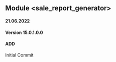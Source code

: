 ## Module <sale_report_generator>

#### 21.06.2022
#### Version 15.0.1.0.0
#### ADD
Initial Commit

